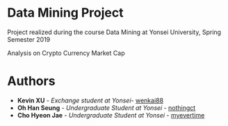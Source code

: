 # Data Mining Project
Project realized during the course Data Mining at Yonsei University, Spring Semester 2019

Analysis on Crypto Currency Market Cap

# Authors

+ **Kevin XU** - *Exchange student at Yonsei*- [wenkai88](https://github.com/wenkai88)
+ **Oh Han Seung** - *Undergraduate Student at Yonsei* - [nothingct](https://github.com/nothingct)
+ **Cho Hyeon Jae** - *Undergraduate Student at Yonsei* - [myevertime](https://github.com/myevertime)
